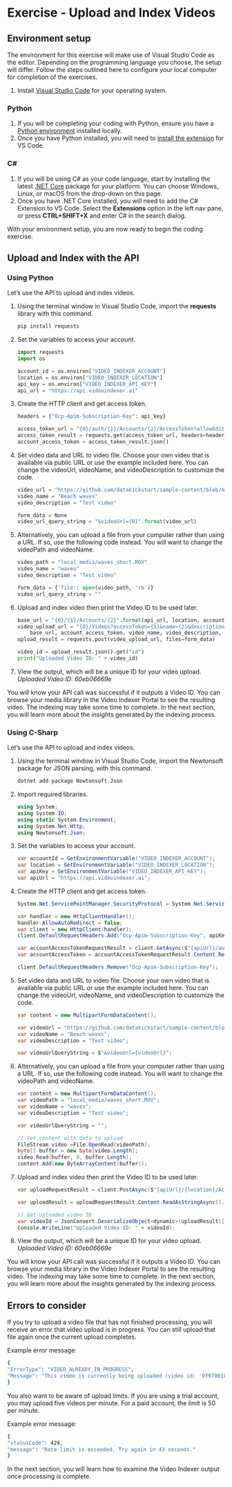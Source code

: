 # Exercise - Upload and Index Videos

## Environment setup

The environment for this exercise will make use of Visual Studio Code as the editor. Depending on the programming language you choose, the setup will differ. Follow the steps outlined here to configure your local computer for completion of the exercises.

1. Install [Visual Studio Code](https://code.visualstudio.com/) for your operating system.

### Python

1. If you will be completing your coding with Python, ensure you have a [Python environment](https://www.python.org/downloads/) installed locally.
1. Once you have Python installed, you will need to [install the extension](https://marketplace.visualstudio.com/items?itemName=ms-python.python) for VS Code.

### C#

1. If you will be using C# as your code language, start by installing the latest [.NET Core](https://docs.microsoft.com/dotnet/core/install/windows?tabs=netcore31) package for your platform. You can choose Windows, Linux, or macOS from the drop-down on this page.
1. Once you have .NET Core installed, you will need to add the C# Extension to VS Code. Select the **Extensions** option in the left nav pane, or press **CTRL+SHIFT+X** and enter C# in the search dialog.

With your environment setup, you are now ready to begin the coding exercise.

## Upload and Index with the API

### Using Python

Let’s use the API to upload and index videos.

1. Using the terminal window in Visual Studio Code, import the **requests** library with this command.

    ```bash
    pip install requests
    ```

1. Set the variables to access your account.

    ```python
    import requests
    import os

    account_id = os.environ["VIDEO_INDEXER_ACCOUNT"]
    location = os.environ["VIDEO_INDEXER_LOCATION"]
    api_key = os.environ["VIDEO_INDEXER_API_KEY"]
    api_url = "https://api.videoindexer.ai"
    ```

1. Create the HTTP client and get access token.

    ```python
    headers = {"Ocp-Apim-Subscription-Key": api_key}

    access_token_url = "{0}/auth/{1}/Accounts/{2}/AccessToken?allowEdit=true".format(api_url, location, account_id)
    access_token_result = requests.get(access_token_url, headers=headers)
    account_access_token = access_token_result.json()
    ```

1. Set video data and URL to video file. Choose your own video that is available via public URL or use the example included here. You can change the videoUrl, videoName, and videoDescription to customize the code.

    ```python
    video_url = "https://github.com/datakickstart/sample-content/blob/master/beach_waves_narrated.mp4?raw=true"
    video_name = "Beach waves"
    video_description = "Test video"

    form_data = None
    video_url_query_string = "&videoUrl={0}".format(video_url)
    ```

1. Alternatively, you can upload a file from your computer rather than using a URL. If so, use the following code instead. You will want to change the videoPath and videoName.

    ```python
    video_path = "local_media/waves_short.MOV"
    video_name = "waves"
    video_description = "Test video"

    form_data = {'file': open(video_path, 'rb')}
    video_url_query_string = ""
    ```

1. Upload and index video then print the Video ID to be used later.

    ```python
    base_url = "{0}/{1}/Accounts/{2}".format(api_url, location, account_id)
    video_upload_url = "{0}/Videos?accessToken={1}&name={2}&description={3}&privacy=private&partition=default{4}".format(
        base_url, account_access_token, video_name, video_description, video_url_query_string)
    upload_result = requests.post(video_upload_url, files=form_data)

    video_id = upload_result.json().get("id")
    print("Uploaded Video ID: " + video_id)
    ```

1. View the output, which will be a unique ID for your video upload.
    *Uploaded Video ID: 60eb06669e*

You will know your API call was successful if it outputs a Video ID. You can browse your media library in the Video Indexer Portal to see the resulting video. The indexing may take some time to complete. In the next section, you will learn more about the insights generated by the indexing process.

### Using C-Sharp

Let’s use the API to upload and index videos.

1. Using the terminal window in Visual Studio Code, import the Newtonsoft package for JSON parsing, with this command.

    ```bash
    dotnet add package Newtonsoft.Json
    ```

1. Import required libraries.

    ```csharp
    using System;
    using System.IO;
    using static System.Environment;
    using System.Net.Http;
    using Newtonsoft.Json;
    ```

1. Set the variables to access your account.

    ```csharp
    var accountId = GetEnvironmentVariable("VIDEO_INDEXER_ACCOUNT"); 
    var location = GetEnvironmentVariable("VIDEO_INDEXER_LOCATION");
    var apiKey = GetEnvironmentVariable("VIDEO_INDEXER_API_KEY"); 
    var apiUrl = "https://api.videoindexer.ai";
    ```

1. Create the HTTP client and get access token.

    ```csharp
    System.Net.ServicePointManager.SecurityProtocol = System.Net.ServicePointManager.SecurityProtocol | System.Net.SecurityProtocolType.Tls12;

    var handler = new HttpClientHandler(); 
    handler.AllowAutoRedirect = false; 
    var client = new HttpClient(handler);
    client.DefaultRequestHeaders.Add("Ocp-Apim-Subscription-Key", apiKey); 

    var accountAccessTokenRequestResult = client.GetAsync($"{apiUrl}/auth/{location}/Accounts/{accountId}/AccessToken?allowEdit=true").Result;
    var accountAccessToken = accountAccessTokenRequestResult.Content.ReadAsStringAsync().Result.Replace("\"", "");

    client.DefaultRequestHeaders.Remove("Ocp-Apim-Subscription-Key");
    ```

1. Set video data and URL to video file. Choose your own video that is available via public URL or use the example included here. You can change the videoUrl, videoName, and videoDescription to customize the code.

    ```csharp
    var content = new MultipartFormDataContent();

    var videoUrl = "https://github.com/datakickstart/sample-content/blob/master/beach_waves_narrated.mp4?raw=true";
    var videoName = "Beach waves";
    var videoDescription = "Test video";

    var videoUrlQueryString = $"&videoUrl={videoUrl}";
    ```

1. Alternatively, you can upload a file from your computer rather than using a URL. If so, use the following code instead. You will want to change the videoPath and videoName.

    ```csharp
    var content = new MultipartFormDataContent();
    var videoPath = "local_media/waves_short.MOV";
    var videoName = "waves";
    var videoDescription = "Test video";

    var videoUrlQueryString = "";

    // Set content with data to upload
    FileStream video =File.OpenRead(videoPath);
    byte[] buffer = new byte[video.Length];
    video.Read(buffer, 0, buffer.Length);
    content.Add(new ByteArrayContent(buffer));
    ```

1. Upload and index video then print the Video ID to be used later.

    ```csharp
    var uploadRequestResult = client.PostAsync($"{apiUrl}/{location}/Accounts/{accountId}/Videos?accessToken={accountAccessToken}&name={videoName}&description={videoDescription}&privacy=private&partition=default{videoUrlQueryString}", content).Result;

    var uploadResult = uploadRequestResult.Content.ReadAsStringAsync().Result;

    // Get uploaded video ID
    var videoId = JsonConvert.DeserializeObject<dynamic>(uploadResult)["id"];
    Console.WriteLine("Uploaded Video ID: " + videoId);
    ```

1. View the output, which will be a unique ID for your video upload.
    *Uploaded Video ID: 60eb06669e*

You will know your API call was successful if it outputs a Video ID. You can browse your media library in the Video Indexer Portal to see the resulting video. The indexing may take some time to complete. In the next section, you will learn more about the insights generated by the indexing process.


## Errors to consider

If you try to upload a video file that has not finished processing, you will receive an error that video upload is in progress. You can still upload that file again once the current upload completes.

Example error message:

```bash
{
"ErrorType": "VIDEO_ALREADY_IN_PROGRESS",
"Message": "This video is currently being uploaded (video id: '0f9700105e'). If you’d like to upload it again, please wait for the current upload to finish, and try again."
}
```

You also want to be aware of upload limits. If you are using a trial account, you may upload five videos per minute. For a paid account, the limit is 50 per minute.

Example error message:

```bash
{
"statusCode": 429,
"message": "Rate limit is exceeded. Try again in 43 seconds."
}
```

In the next section, you will learn how to examine the Video Indexer output once processing is complete.
